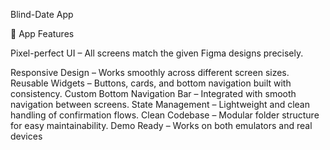 Blind-Date App

📱 App Features

Pixel-perfect UI – All screens match the given Figma designs precisely.

Responsive Design – Works smoothly across different screen sizes.
Reusable Widgets – Buttons, cards, and bottom navigation built with consistency.
Custom Bottom Navigation Bar – Integrated with smooth navigation between screens.
State Management – Lightweight and clean handling of confirmation flows.
Clean Codebase – Modular folder structure for easy maintainability.
Demo Ready – Works on both emulators and real devices

